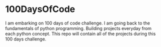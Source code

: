 # 100DaysOfCode
I am embarking on 100 days of code challenge. I am going back to the fundamentals of python programming. Building projects everyday from each python concept. This repo will contain all of the projects during this 100 days challenge.
